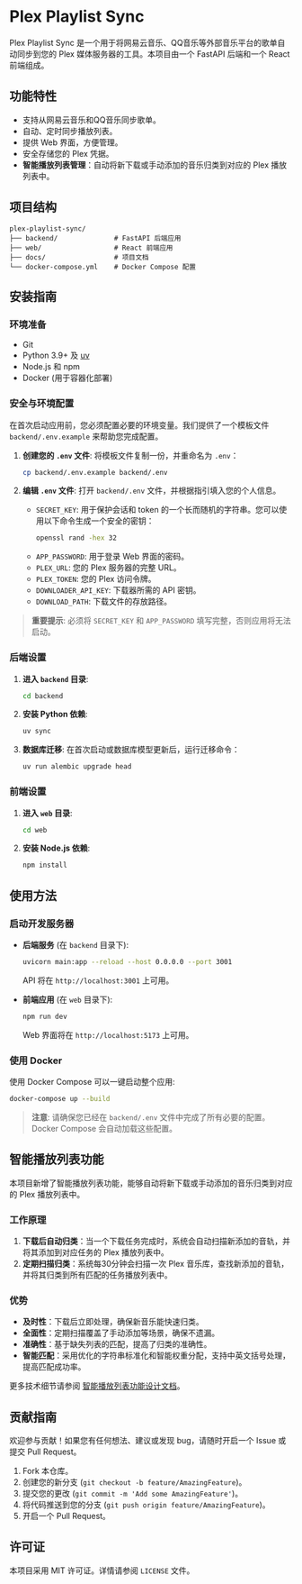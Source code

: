 # Plex Playlist Sync

Plex Playlist Sync 是一个用于将网易云音乐、QQ音乐等外部音乐平台的歌单自动同步到您的 Plex 媒体服务器的工具。本项目由一个 FastAPI 后端和一个 React 前端组成。

## 功能特性

- 支持从网易云音乐和QQ音乐同步歌单。
- 自动、定时同步播放列表。
- 提供 Web 界面，方便管理。
- 安全存储您的 Plex 凭据。
- **智能播放列表管理**：自动将新下载或手动添加的音乐归类到对应的 Plex 播放列表中。

## 项目结构

```
plex-playlist-sync/
├── backend/              # FastAPI 后端应用
├── web/                  # React 前端应用
├── docs/                 # 项目文档
└── docker-compose.yml    # Docker Compose 配置
```

## 安装指南

### 环境准备

- Git
- Python 3.9+ 及 [uv](https://github.com/astral-sh/uv)
- Node.js 和 npm
- Docker (用于容器化部署)

### 安全与环境配置

在首次启动应用前，您必须配置必要的环境变量。我们提供了一个模板文件 `backend/.env.example` 来帮助您完成配置。

1.  **创建您的 `.env` 文件**:
    将模板文件复制一份，并重命名为 `.env`：
    ```bash
    cp backend/.env.example backend/.env
    ```

2.  **编辑 `.env` 文件**:
    打开 `backend/.env` 文件，并根据指引填入您的个人信息。

    - `SECRET_KEY`: 用于保护会话和 token 的一个长而随机的字符串。您可以使用以下命令生成一个安全的密钥：
      ```bash
      openssl rand -hex 32
      ```
    - `APP_PASSWORD`: 用于登录 Web 界面的密码。
    - `PLEX_URL`: 您的 Plex 服务器的完整 URL。
    - `PLEX_TOKEN`: 您的 Plex 访问令牌。
    - `DOWNLOADER_API_KEY`: 下载器所需的 API 密钥。
    - `DOWNLOAD_PATH`: 下载文件的存放路径。

> **重要提示**: 必须将 `SECRET_KEY` 和 `APP_PASSWORD` 填写完整，否则应用将无法启动。

### 后端设置

1.  **进入 `backend` 目录**:
    ```bash
    cd backend
    ```

2.  **安装 Python 依赖**:
    ```bash
    uv sync
    ```

3.  **数据库迁移**:
    在首次启动或数据库模型更新后，运行迁移命令：
    ```bash
    uv run alembic upgrade head
    ```

### 前端设置

1.  **进入 `web` 目录**:
    ```bash
    cd web
    ```

2.  **安装 Node.js 依赖**:
    ```bash
    npm install
    ```

## 使用方法

### 启动开发服务器

- **后端服务** (在 `backend` 目录下):
  ```bash
  uvicorn main:app --reload --host 0.0.0.0 --port 3001
  ```
  API 将在 `http://localhost:3001` 上可用。

- **前端应用** (在 `web` 目录下):
  ```bash
  npm run dev
  ```
  Web 界面将在 `http://localhost:5173` 上可用。

### 使用 Docker

使用 Docker Compose 可以一键启动整个应用:

```bash
docker-compose up --build
```
> **注意**: 请确保您已经在 `backend/.env` 文件中完成了所有必要的配置。Docker Compose 会自动加载这些配置。

## 智能播放列表功能

本项目新增了智能播放列表功能，能够自动将新下载或手动添加的音乐归类到对应的 Plex 播放列表中。

### 工作原理

1. **下载后自动归类**：当一个下载任务完成时，系统会自动扫描新添加的音轨，并将其添加到对应任务的 Plex 播放列表中。
2. **定期扫描归类**：系统每30分钟会扫描一次 Plex 音乐库，查找新添加的音轨，并将其归类到所有匹配的任务播放列表中。

### 优势

- **及时性**：下载后立即处理，确保新音乐能快速归类。
- **全面性**：定期扫描覆盖了手动添加等场景，确保不遗漏。
- **准确性**：基于缺失列表的匹配，提高了归类的准确性。
- **智能匹配**：采用优化的字符串标准化和智能权重分配，支持中英文括号处理，提高匹配成功率。

更多技术细节请参阅 [智能播放列表功能设计文档](./docs/auto_playlist_feature.md)。

## 贡献指南

欢迎参与贡献！如果您有任何想法、建议或发现 bug，请随时开启一个 Issue 或提交 Pull Request。

1.  Fork 本仓库。
2.  创建您的新分支 (`git checkout -b feature/AmazingFeature`)。
3.  提交您的更改 (`git commit -m 'Add some AmazingFeature'`)。
4.  将代码推送到您的分支 (`git push origin feature/AmazingFeature`)。
5.  开启一个 Pull Request。

## 许可证

本项目采用 MIT 许可证。详情请参阅 `LICENSE` 文件。
